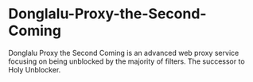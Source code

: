 # Donglalu-Proxy-the-Second-Coming
Donglalu Proxy the Second Coming is an advanced web proxy service focusing on being unblocked by the majority of filters. The successor to Holy Unblocker.

